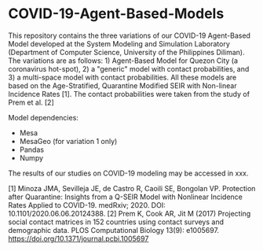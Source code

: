 # COVID-19-Agent-Based-Models

This repository contains the three variations of our COVID-19 Agent-Based Model developed at the System Modeling and Simulation Laboratory (Department of Computer Science, University of the Philippines Diliman). The variations are as follows: 1) Agent-Based Model for Quezon City (a coronavirus hot-spot), 2) a "generic" model with contact probabilities, and 3) a multi-space model with contact probabilities. All these models are based on the Age-Stratified, Quarantine Modified SEIR with Non-linear Incidence Rates [1]. The contact probabilities were taken from the study of Prem et al. [2]

Model dependencies: 
- Mesa 
- MesaGeo (for variation 1 only)
- Pandas 
- Numpy

The results of our studies on COVID-19 modeling may be accessed in xxx.

[1] Minoza JMA, Sevilleja JE, de Castro R, Caoili SE, Bongolan VP. Protection after Quarantine: Insights from a Q-SEIR Model with Nonlinear Incidence Rates Applied to COVID-19. medRxiv; 2020. DOI: 10.1101/2020.06.06.20124388.
[2] Prem K, Cook AR, Jit M (2017) Projecting social contact matrices in 152 countries using contact surveys and demographic data. PLOS Computational Biology 13(9): e1005697. https://doi.org/10.1371/journal.pcbi.1005697
